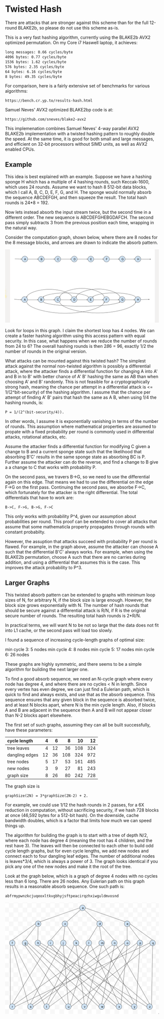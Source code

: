 # Twisted Hash

There are attacks that are stronger against this scheme than for the full
12-round BLAKE2b, so please do not use this scheme as-is.

This is a very fast hashing algorithm, currently using the BLAKE2b AVX2
optimized permutation.  On my Core i7 Haswell laptop, it achieves:

    long messages: 0.66 cycles/byte
    4096 bytes: 0.77 cycles/byte
    1536 bytes: 1.62 cycles/byte
    576 bytes: 2.35 cycles/byte
    64 bytes: 6.16 cycles/byte
    8 bytes: 49.35 cycles/byte

For comparison, here is a fairly extensive set of benchmarks for various
algorithms:

    https://bench.cr.yp.to/results-hash.html

Samuel Neves' AVX2 optimized BLAKE2bp code is at:

    https://github.com/sneves/blake2-avx2

This implemenation combines Samuel Neves' 4-way parallel AVX2 BLAKE2b
implementation with a twisted hashing pattern to roughly double the speed.  At
the same time, it is good for both small and large messages, and efficient on
32-bit processors without SIMD units, as well as AVX2 enabled CPUs.

## Example

This idea is best explained with an example.  Suppose we have a hashing sponge
H which has a multiple of 4 hashing rounds, such Keccak-1600, which uses 24
rounds.  Assume we want to hash 8 512-bit data blocks, which I call A, B, C, D,
E, F, G, and H.  The sponge would normally absorb the sequence ABCDEFGH, and
then squeeze the result.  The total hash rounds is 24*8 = 192.

Now lets instead absorb the input stream twice, but the second time in a
different order.  The new sequence is ABCDEFGHEBGDAFCH.  The second pass simply
subtracts 3 from the previous position each time, wrapping in the natural way.

Consider the computation graph, shown below, where there are 8 nodes for the 8
message blocks, and arrows are drawn to indicate the absorb pattern.

![twisted hash graph](/TwistedHashing.png)

Look for loops in this graph.  I claim the shortest loop has 4 nodes.
We can create a faster hashing algorithm using this access pattern with equal
security.  In this case, what happens when we reduce the number of rounds from
24 to 6?  The overall hashing rounds is then 2*8*6 = 96, exactly 1/2 the number
of rounds in the original version.

What attacks can be mounted against this twisted hash?  The simplest attack
against the normal non-twisted algorithm is possibly a differential attack,
where the attacker finds a differential function for changing A into A' and B
in to B' with better chance of A' B' hashing the same as AB than when choosing
A' and B' randomly.  This is not feasible for a cryptographically strong hash,
meaning the chance per attempt in a differential attack is <=
1/(2^bit-security) of the hashing algorithm.  I assume that the chance per
attempt of finding A' B' pairs that hash the same as A B, when using 1/4 the
hashing rounds, is:

    P = 1/(2^(bit-security/4)).

In other words, I assume it is exponentially vanishing in terms of the number
of rounds.  This assumption where mathematical properties are assumed to
propate with a fixed probability per round is commonly used in differential
attacks, rotational attacks, etc.

Assume the attacker finds a differential function for modifying C given a
change to B and a current sponge state such that the likelihood that absorbing
B'C' results in the same sponge state as absorbing BC is P.  Further assume the
attacker can do the reverse, and find a change to B give a a change to C that
works with probability P.

On the second pass, we travers B->G, so we need to use the differential again
on this edge.  That means we had to use the differential on the edge F->G on
the first pass.  Continuing the second pass, we absorbe F->C, which fortunately
for the attacker is the right differential.  The total differentials that have
to work are:

    B->C, F->G, B->G, F->C

This only works with probability P^4, given our assumption about probabilities
per round.  This proof can be extended to cover all attacks that assume that
some mathematicla property propagates through rounds with constant probabilty.

However, the assuption that attacks succeed with probability P per round is
flawed.  For example, in the graph above, assume the attacker can choose A such
that the differential B'C' always works.  For example, when using the BLAKE2b
permutation, choose A such that there are no carries during addition, and using
a differential that assumes this is the case.  This improves the attack
probability to P^3.

## Larger Graphs

This twisted absorb pattern can be extended to graphs with minimum loop sizes
of N, for arbitrary N, if the block size is large enough.  However, the block
size grows exponentially with N.  The number of hash rounds that should be
secure against a differential attack is R/N, if R is the original secure number
of rounds.  The resulting total hash rounds is 2*R/N.

In practical terms, we will want N to be not so large that the data does not
fit into L1 cache, or the second pass will load too slowly.

I found a sequence of increasing cycle-length graphs of optimal size:

min cycle 3: 5 nodes
min cycle 4: 8 nodes
min cycle 5: 17 nodes
min cycle 6: 26 nodes

These graphs are highly symmetric, and there seems to be a simple algorithm for
building the next larger one.

To find a good absorb sequence,  we need an N-cycle graph where every node has
degree 4, and where there are no cycles < N in length.  Since every vertex has
even degree, we can just find a Eulerian path, which is quick to find and
always exists, and use that as the absorb sequence.  This sequence ensures that
any given block in the sequence is absorbed twice, and at least N blocks apart,
where N is the min cycle length.  Also, if blocks A and B are adjacent in the
sequence then A and B will not appear closer than N-2 blocks apart elsewhere.

The first set of such graphs, assuming they can all be built successfully, have
these parameters:


| cycle length | 4 | 6 | 8 | 10 | 12 |
|:--- | ---:| ---:| ---:| ---:| ---:|
| tree leaves | 4 | 12 | 36 | 108 | 324 |
| dangling edges | 12 | 36 | 108 | 324 | 972 |
| tree nodes | 5 | 17 | 53 | 161 | 485 |
| new nodes | 3 | 9 | 27 | 81 | 243 |
| graph size | 8 | 26 | 80 | 242 | 728 |


The graph size is

    graphSize(2N) = 3*graphSize(2N-2) + 2.

For example, we could use 1/12 the hash rounds in 2 passes, for a 6X reduction
in computation, without sacrificing security, if we hash 728 blocks at once
(46,592 bytes for a 512-bit hash).  On the downside, cache bandwidth doubles,
which is a factor that limits how much we can speed things up.

The algorithm for building the graph is to start with a tree of depth N/2,
where each node has degree 4 (meaning the root has 4 children, and the rest
have 3).  The leaves will then be connected to each other to build odd cycle
length graphs, but for even cycle lengths, we add new nodes and connect each to
four dangling leaf edges.  The number of additional nodes is leaves*3/4, which
is always a power of 3.  The graph looks identical if you pick any one of the
new nodes and make it the root of the tree.

Look at the graph below, which is a graph of degree 4 nodes with no cycles less
than 6 long.  There are 26 nodes.  Any Eulerian path on this graph results in a
reasonable absorb sequence.  One such path is:

    abfrmypwnzkcjuqeoxltkvgbhyjsftpeacirqzhxiwguldmvosnd

![twisted hash graph](/Min6Cycle.png)
